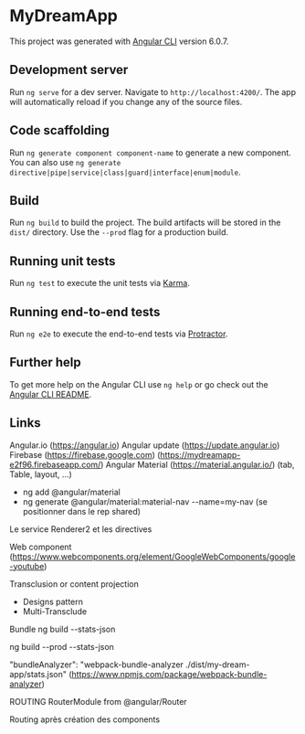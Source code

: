 # MyDreamApp

This project was generated with [Angular CLI](https://github.com/angular/angular-cli) version 6.0.7.

## Development server

Run `ng serve` for a dev server. Navigate to `http://localhost:4200/`. The app will automatically reload if you change any of the source files.

## Code scaffolding

Run `ng generate component component-name` to generate a new component. You can also use `ng generate directive|pipe|service|class|guard|interface|enum|module`.

## Build

Run `ng build` to build the project. The build artifacts will be stored in the `dist/` directory. Use the `--prod` flag for a production build.

## Running unit tests

Run `ng test` to execute the unit tests via [Karma](https://karma-runner.github.io).

## Running end-to-end tests

Run `ng e2e` to execute the end-to-end tests via [Protractor](http://www.protractortest.org/).

## Further help

To get more help on the Angular CLI use `ng help` or go check out the [Angular CLI README](https://github.com/angular/angular-cli/blob/master/README.md).


## Links
Angular.io (https://angular.io)
Angular update (https://update.angular.io)
Firebase (https://firebase.google.com) (https://mydreamapp-e2f96.firebaseapp.com/)
Angular Material (https://material.angular.io/) (tab, Table, layout, ...)
- ng add @angular/material
- ng generate @angular/material:material-nav --name=my-nav (se positionner dans le rep shared)

Le service Renderer2 et les directives

Web component (https://www.webcomponents.org/element/GoogleWebComponents/google-youtube)


Transclusion or content projection
- Designs pattern
- Multi-Transclude

Bundle
ng build --stats-json

ng build --prod --stats-json

"bundleAnalyzer": "webpack-bundle-analyzer ./dist/my-dream-app/stats.json"
(https://www.npmjs.com/package/webpack-bundle-analyzer)


ROUTING
RouterModule from @angular/Router

Routing après création des components
